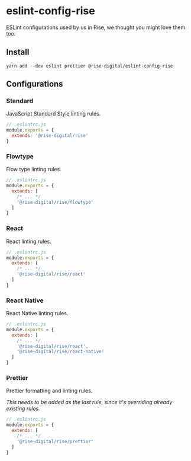 # eslint-config-rise
ESLint configurations used by us in Rise, we thought you might love them too.

## Install
`yarn add --dev eslint prettier @rise-digital/eslint-config-rise`

## Configurations

### Standard
JavaScript Standard Style linting rules.

```js
// .eslintrc.js
module.exports = {
  extends: '@rise-digital/rise'
}
```

### Flowtype
Flow type linting rules.

```js
// .eslintrc.js
module.exports = {
  extends: [
    /* ... */
    '@rise-digital/rise/flowtype'
  ]
}
```

### React
React linting rules.

```js
// .eslintrc.js
module.exports = {
  extends: [
    /* ... */
    '@rise-digital/rise/react'
  ]
}
```

### React Native
React Native linting rules.

```js
// .eslintrc.js
module.exports = {
  extends: [
    /* ... */
    '@rise-digital/rise/react',
    '@rise-digital/rise/react-native'
  ]
}
```

### Prettier
Prettier formatting and linting rules.

_This needs to be added as the last rule, since it's overriding already existing rules._

```js
// .eslintrc.js
module.exports = {
  extends: [
    /* ... */
    '@rise-digital/rise/prettier'
  ]
}
```
